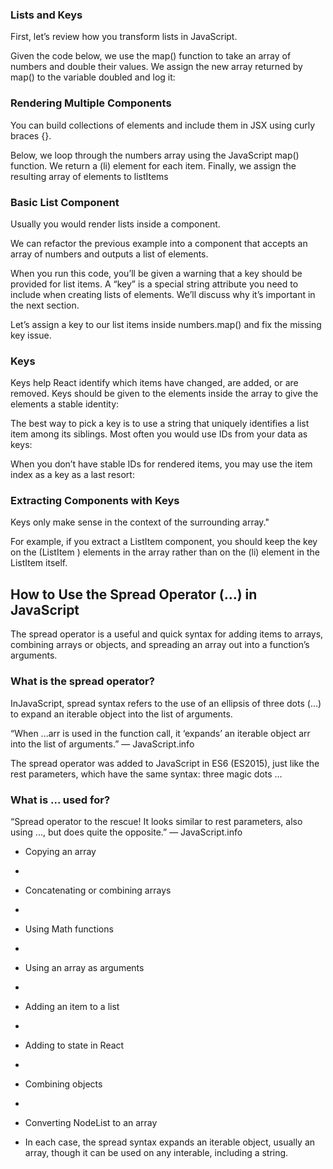 ### Lists and Keys

First, let’s review how you transform lists in JavaScript.

Given the code below, we use the map() function to take an array of numbers and double their values. We assign the new array returned by map() to the variable doubled and log it:

### Rendering Multiple Components

You can build collections of elements and include them in JSX using curly braces {}.

Below, we loop through the numbers array using the JavaScript map() function. We return a (li) element for each item. Finally, we assign the resulting array of elements to listItems

### Basic List Component

Usually you would render lists inside a component.

We can refactor the previous example into a component that accepts an array of numbers and outputs a list of elements.

When you run this code, you’ll be given a warning that a key should be provided for list items. A “key” is a special string attribute you need to include when creating lists of elements. We’ll discuss why it’s important in the next section.

Let’s assign a key to our list items inside numbers.map() and fix the missing key issue.

### Keys
Keys help React identify which items have changed, are added, or are removed. Keys should be given to the elements inside the array to give the elements a stable identity:

The best way to pick a key is to use a string that uniquely identifies a list item among its siblings. Most often you would use IDs from your data as keys:

When you don’t have stable IDs for rendered items, you may use the item index as a key as a last resort:

### Extracting Components with Keys

Keys only make sense in the context of the surrounding array."

For example, if you extract a ListItem component, you should keep the key on the (ListItem ) elements in the array rather than on the (li) element in the ListItem itself.

## How to Use the Spread Operator (…) in JavaScript

The spread operator is a useful and quick syntax for adding items to arrays, combining arrays or objects, and spreading an array out into a function’s arguments.

### What is the spread operator?

InJavaScript, spread syntax refers to the use of an ellipsis of three dots (…) to expand an iterable object into the list of arguments.

“When ...arr is used in the function call, it ‘expands’ an iterable object arr into the list of arguments.” — JavaScript.info

The spread operator was added to JavaScript in ES6 (ES2015), just like the rest parameters, which have the same syntax: three magic dots …

### What is ... used for?

“Spread operator to the rescue! It looks similar to rest parameters, also using ..., but does quite the opposite.” — JavaScript.info

+ Copying an array
+ 
+ Concatenating or combining arrays
+ 
+ Using Math functions
+ 
+ Using an array as arguments
+ 
+ Adding an item to a list
+ 
+ Adding to state in React
+ 
+ Combining objects
+ 
+ Converting NodeList to an array

+ In each case, the spread syntax expands an iterable object, usually an array, though it can be used on any interable, including a string.
